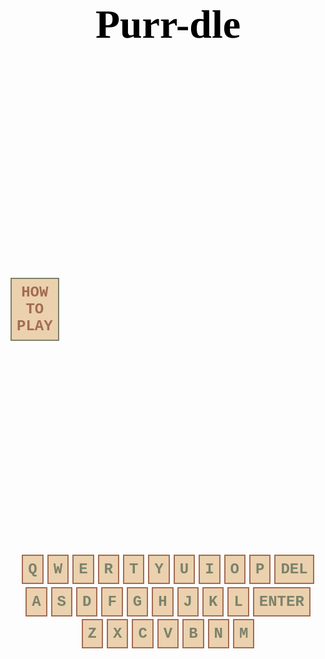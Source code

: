 <html lang="en"><head>
  <meta charset="utf-8">
  <meta http-equiv="X-UA-Compatible" content="IE=edge">
  <meta name="viewport" content="width=device-width, initial-scale=1">

<script>
function wrap_img(fn) {

    if (document.attachEvent ? document.readyState === "complete" : document.readyState !== "loading") {
        var elements = document.querySelectorAll(".post img");
        Array.prototype.forEach.call(elements, function(el, i) {
            if (el.getAttribute("title") && (el.className != "emoji")) {
                const caption = document.createElement('figcaption');
                var node = document.createTextNode(el.getAttribute("title"));
                caption.appendChild(node);
                const wrapper = document.createElement('figure');
                wrapper.className = 'image';
                el.parentNode.insertBefore(wrapper, el);
                el.parentNode.removeChild(el);
                wrapper.appendChild(el);
                wrapper.appendChild(caption);
            }
        });
		initBoard()
    } else { document.addEventListener('DOMContentLoaded', fn); }
}
window.onload = wrap_img;  
    
document.addEventListener("DOMContentLoaded", function(){
    // add link icon to anchor tags
    var elem = document.querySelectorAll(".anchor-link")
    elem.forEach(e => (e.innerHTML = '<i class="fas fa-link fa-xs"></i>'));
    });
</script>
</head>
<body><header class="site-header">

<body>
<script>
src="https://code.jquery.com/jquery-3.6.0.min.js"
integrity="sha256-/xUj+3OJU5yExlq6GSYGSHk7tPXikynS7ogEvDej/m4="
crossorigin="anonymous"></script>
<script src="https://cdnjs.cloudflare.com/ajax/libs/toastr.js/latest/toastr.min.js"></script>
    <h1>Purr-dle</h1>
    
<div id="game-board">
<div class="howto-container">
    <button type="submit" class="howto-button" onclick="openPopup1()">How to Play</button>
    <div class="howto-popup" id="howto-popup">
            <h2>How to Play</h2>
            <p>Guess the word in 6 tries.</p>
            <p>Each guess must be a valid 5-letter word.</p>
            <p>The color of the squares will change to show how close your guess was to the word.</p>
            <p>Green - Letter is in the word and in the correct spot.</p>
            <p>Yellow - Letter is in the word but in the wrong spot.</p>
            <p>Grey - Letter is not in the word in any spot.</p>
            <button type="button" onclick="closePopup1()">Close</button>
            </div>
    </div>
</div>

<script>
let popup1 = document.getElementById("howto-popup")
function openPopup1(){
    popup1.classList.add("open-popup");
}
function closePopup1(){
    popup1.classList.remove("open-popup");
}
</script>
    

<div id="keyboard">
        <div class="row1">
            <button class="keyboard-button">q</button>
            <button class="keyboard-button">w</button>
            <button class="keyboard-button">e</button>
            <button class="keyboard-button">r</button>
            <button class="keyboard-button">t</button>
            <button class="keyboard-button">y</button>
            <button class="keyboard-button">u</button>
            <button class="keyboard-button">i</button>
            <button class="keyboard-button">o</button>
            <button class="keyboard-button">p</button>
            <button class="keyboard-button">Del</button>
        </div>
        <div class="row2">
            <button class="keyboard-button">a</button>
            <button class="keyboard-button">s</button>
            <button class="keyboard-button">d</button>
            <button class="keyboard-button">f</button>
            <button class="keyboard-button">g</button>
            <button class="keyboard-button">h</button>
            <button class="keyboard-button">j</button>
            <button class="keyboard-button">k</button>
            <button class="keyboard-button">l</button>
            <button class="keyboard-button">Enter</button>
        </div>
        <div class="row3">
            <button class="keyboard-button">z</button>
            <button class="keyboard-button">x</button>
            <button class="keyboard-button">c</button>
            <button class="keyboard-button">v</button>
            <button class="keyboard-button">b</button>
            <button class="keyboard-button">n</button>
            <button class="keyboard-button">m</button>
        </div>
</div>

<style>
 {background-color: #f1f0e2;}
    h1 {
      /* Title Design */
        text-align: center;
        font-family: Serif;
        color: #000000;
        font-size: 4rem;
    }
    .howto-container{
        width: 100%
        background: #3c5077;
        display: flex;
        align-items: center;
        justify-content: left;
    }
    /* How To button design: */
    .howto-button{
        font-size: 1.5rem;
        font-weight: 600;
        font-family: Courier, Times New Roman,Times, Serif;
        padding: 0.5rem;
        cursor: pointer;
        text-transform: uppercase;
        color: #a36c54;
        background-color: #ebd1ae;
        border: 2px solid #7C826B;
    }
    .howto-popup{
        width: 100px
        background: #f6f4ee
        border-radius: 5px;
        postion: absolute;
        top: 0
        left: 50%
        transform: translate(-50%,-50%) scale(0.1);
        padding: 0 30px 30px;
        visibility: hidden;
        font-size: 1.5rem;
        font-weight: 600;
        font-family: Courier, Times New Roman,Times, Serif;
        border: 2px solid #7C826B;
        color: #a36c54;
        background-color: #f6f4ee;
    }
    .open-popup{
      visibility: visible;
      top: 50%
    }
    .howto-popup h2{
        font-weight: 30px
        margin: 30px 0 10px
    }
    .howto-popup button{
        width: 10%
        margin-top: 2px;]
        font-size: 18px;
        border-radius: 4px;
        cursor: pointer;
        font-family: Courier, Times New Roman,Times, Serif;
    }
    .howto-popup button:hover{
      background-color:#e2e2e2;
      transition: 0.3s;
    }
    /* Keyboard button display: */
       #keyboard {
        margin: 1rem 0;
        display: flex;
        flex-direction: column;
        align-items: center;
      }
      #keyboard div {
        display: flex;
      }
      .row2 {
        margin: 0.3rem 0;
      }
    /* Keyboard button design: */
      .keyboard-button {
        font-size: 1.5rem;
        font-weight: 600;
        font-family: Courier, Times New Roman,Times, Serif;
        padding: 0.5rem;
        margin: 0 3px;
        cursor: pointer;
        text-transform: uppercase;
        color: #7c826b;
        background-color: #ebd1ae;
        border: 2px solid #a36c54;
      }
    /* Mouse hover over button color change: */
    .howto-button:hover, .keyboard-button:hover {
      background-color:#d9b88d;
      transition: 0.1s;
    } outline: */
    .howto-button:focus, .keyboard-button:focus {
      outline-color: transparent;
      outline-style:solid;
      box-shadow: 0 0 0 2px #ff941c;
      transition: 0.1s;
    }
    .container {
      width: 100%;
      height: 100vh;
      background: #3c5077
      display: flex;
      align-items: center;
      justify-content: center;
      flex-direction: column;
        align-items: center;
    }
    .game-board {
      display: flex;
      align-items: center;
      flex-direction: column;
      display: inline-block
    }
    .letter-box {
      border: 2px solid gray;
      border-radius: 3px;
      margin: 2px;
      font-size: 2.5rem;
      font-weight: 700;
      height: 3rem;
      width: 3rem;
      display: flex;
      justify-content: center;
      align-items: center;
      text-transform: uppercase;
    }
    .filled-box {
      border: 2px solid black;
    }
    .letter-row {
      display: flex;
    } 
</style>
<script>  
    const NUMBER_OF_GUESSES = 6;
    let guessesRemaining = NUMBER_OF_GUESSES;
    let currentGuess = [];
    let nextLetter = 0;
    //let rightGuessString = WORDS[Math.floor(Math.random() * WORDS.length)]
    //console.log(rightGuessString)
    function initBoard() {
        let board = document.getElementById("game-board");
        for (let i = 0; i < NUMBER_OF_GUESSES; i++) {
            let row = document.createElement("div")
            row.className = "letter-row"
            for (let j = 0; j < 5; j++) {
                let box = document.createElement("div")
                box.className = "letter-box"
                row.appendChild(box)
            }
            board.appendChild(row)
        }
    }
    document.addEventListener("keyup", (e) => {    
        if (guessesRemaining === 0) {
            return
        }
        let pressedKey = String(e.key)
        if (pressedKey === "Backspace" && nextLetter !== 0) {
            deleteLetter()
            return
        }
        if (pressedKey === "Enter") {
            checkGuess()
            return
        }
        let found = pressedKey.match(/[a-z]/gi)
        if (!found || found.length > 1) {
            return
        } else {
            insertLetter(pressedKey)
        }
    })
    function insertLetter (pressedKey) {
        if (nextLetter === 5) {
            return
        }
        pressedKey = pressedKey.toLowerCase()
        let row = document.getElementsByClassName("letter-row")[6 - guessesRemaining]
        let box = row.children[nextLetter]
        box.textContent = pressedKey
        box.classList.add("filled-box")
        currentGuess.push(pressedKey)
        nextLetter += 1
    }
    function deleteLetter () {
        let row = document.getElementsByClassName("letter-row")[6 - guessesRemaining]
        let box = row.children[nextLetter - 1]
        box.textContent = ""
        box.classList.remove("filled-box")
        currentGuess.pop()
        nextLetter -= 1
    }
    function checkGuess () {
        let row = document.getElementsByClassName("letter-row")[6 - guessesRemaining]
        let guessString = ''
        let rightGuess = Array.from(rightGuessString)
        for (const val of currentGuess) {
            guessString += val
        }
        if (guessString.length != 5) {
            alert("Not enough letters!")
            return
        }
        for (let i = 0; i < 5; i++) {
            let letterColor = ''
            let box = row.children[i]
            let letter = currentGuess[i]
            let letterPosition = rightGuess.indexOf(currentGuess[i])
            // is letter in the correct guess
            if (letterPosition === -1) {
                letterColor = 'grey'
            } else {
                // now, letter is definitely in word
                // if letter index and right guess index are the same
                // letter is in the right position 
                if (currentGuess[i] === rightGuess[i]) {
                    // shade green 
                    letterColor = 'green'
                } else {
                    // shade box yellow
                    letterColor = 'yellow'
                }
                rightGuess[letterPosition] = "#"
            } 
            let delay = 250 * i
            setTimeout(()=> {
                //shade box
                box.style.backgroundColor = letterColor
                shadeKeyBoard(letter, letterColor)
            }, delay)
        }   
        if (guessString === rightGuessString) {
            alert("You guessed right! Game over!")
            guessesRemaining = 0
            return
        } else {
            guessesRemaining -= 1;
            currentGuess = [];
            nextLetter = 0;
            if (guessesRemaining === 0) {
                alert("You've run out of guesses! Game over!")
                alert(`The right word was: "${rightGuessString}"`)
            }
        }
    }
    function shadeKeyBoard(letter, color) {
        for (const elem of document.getElementsByClassName("keyboard-button")) {
            if (elem.textContent === letter) {
                let oldColor = elem.style.backgroundColor
                if (oldColor === 'green') {
                    return
                } 
                if (oldColor === 'yellow' && color !== 'green') {
                    return
                }
                elem.style.backgroundColor = color
                break
            }
        }
    }
	document.getElementById("keyboard").addEventListener("click", (e) => {
        const target = e.target
        if (!target.classList.contains("keyboard-button")) {
            return
        }
        let key = target.textContent
        if (key === "Del") {
            key = "Backspace"
        } 
        document.dispatchEvent(new KeyboardEvent("keyup", {'key': key}))
	});
</script> 
